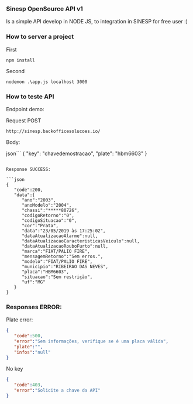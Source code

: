 ### Sinesp OpenSource API v1
Is a simple API develop in NODE JS, to integration in SINESP for free user :)

### How to server a project

First
```
npm install
```

Second 
```
nodemon .\app.js localhost 3000
```

### How to teste API

Endpoint demo:

Request POST

```
http://sinesp.backofficesolucoes.io/
```

Body:

json```
{
  "key": "chavedemostracao",
  "plate": "hbm6603"
}
```

Response SUCCESS:

```json
{
   "code":200,
   "data":{
      "ano":"2003",
      "anoModelo":"2004",
      "chassi":"*****80726",
      "codigoRetorno":"0",
      "codigoSituacao":"0",
      "cor":"Prata",
      "data":"23/05/2019 às 17:25:02",
      "dataAtualizacaoAlarme":null,
      "dataAtualizacaoCaracteristicasVeiculo":null,
      "dataAtualizacaoRouboFurto":null,
      "marca":"FIAT/PALIO FIRE",
      "mensagemRetorno":"Sem erros.",
      "modelo":"FIAT/PALIO FIRE",
      "municipio":"RIBEIRAO DAS NEVES",
      "placa":"HBM6603",
      "situacao":"Sem restrição",
      "uf":"MG"
   }
}
```

### Responses ERROR:

Plate error:

```json
{
   "code":500,
   "error":"Sem informações, verifique se é uma placa válida",
   "plate":"",
   "infos":"null"
}
```

No key
```json
{
   "code":403,
   "error":"Solicite a chave da API"
}
```
